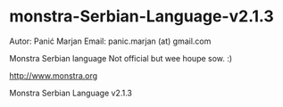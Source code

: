 monstra-Serbian-Language-v2.1.3
===============================
Autor: Panić Marjan 
Email: panic.marjan (at) gmail.com

Monstra Serbian language Not official but wee houpe sow. :) 

http://www.monstra.org


Monstra Serbian Language v2.1.3
